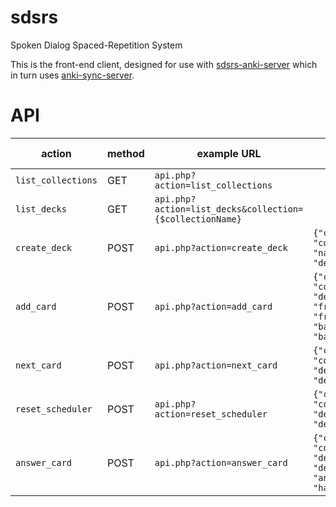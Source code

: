 # sdsrs
Spoken Dialog Spaced-Repetition System

This is the front-end client, designed for use with [sdsrs-anki-server](https://github.com/austin226/sdsrs-anki-server) which in turn uses [anki-sync-server](https://github.com/dsnopek/anki-sync-server).

# API
| action | method | example URL | data | success response | failure response |
|--------|--------|-------------|------|------------------|------------------|
| `list_collections` | GET | `api.php?action=list_collections`  | | 200 | |
| `list_decks` | GET | `api.php?action=list_decks&collection={$collectionName}` | | 200 | 404 |
| `create_deck` | POST | `api.php?action=create_deck` | `{"collection": "collection1", "name": "deck1"}` | 201 | 404,422 |
| `add_card` |   POST | `api.php?action=add_card` | `{"collection": "collection1", "deck1", "front": "front1", "back": "back1"}` | 201 | `{"card_name": "card1"}` | 404,422 |
| `next_card` | POST | `api.php?action=next_card` | `{"collection": "collection1", "deck": "deck1"}` | 200 | 404 |
| `reset_scheduler` | POST | `api.php?action=reset_scheduler` | `{"collection": "collection1", "deck": "deck1"}` | 200 | 404 |
| `answer_card` | POST | `api.php?action=answer_card` | `{"collection": "collection1", "deck": "deck1", "answer": "hard"}` | 200 | 404,422 |
